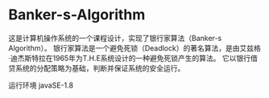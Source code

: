 # Banker-s-Algorithm

这是计算机操作系统的一个课程设计，实现了银行家算法（Banker-s Algorithm）。
银行家算法是一个避免死锁（Deadlock）的著名算法，是由艾兹格·迪杰斯特拉在1965年为T.H.E系统设计的一种避免死锁产生的算法。
它以银行借贷系统的分配策略为基础，判断并保证系统的安全运行。

运行环境 javaSE-1.8
